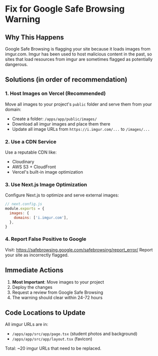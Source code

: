 # Fix for Google Safe Browsing Warning

## Why This Happens
Google Safe Browsing is flagging your site because it loads images from imgur.com. Imgur has been used to host malicious content in the past, so sites that load resources from imgur are sometimes flagged as potentially dangerous.

## Solutions (in order of recommendation)

### 1. Host Images on Vercel (Recommended)
Move all images to your project's `public` folder and serve them from your domain:
- Create a folder: `/apps/app/public/images/`
- Download all imgur images and place them there
- Update all image URLs from `https://i.imgur.com/...` to `/images/...`

### 2. Use a CDN Service
Use a reputable CDN like:
- Cloudinary
- AWS S3 + CloudFront
- Vercel's built-in image optimization

### 3. Use Next.js Image Optimization
Configure Next.js to optimize and serve external images:
```javascript
// next.config.js
module.exports = {
  images: {
    domains: ['i.imgur.com'],
  },
}
```

### 4. Report False Positive to Google
Visit: https://safebrowsing.google.com/safebrowsing/report_error/
Report your site as incorrectly flagged.

## Immediate Actions
1. **Most Important**: Move images to your project
2. Deploy the changes
3. Request a review from Google Safe Browsing
4. The warning should clear within 24-72 hours

## Code Locations to Update
All imgur URLs are in:
- `/apps/app/src/app/page.tsx` (student photos and background)
- `/apps/app/src/app/layout.tsx` (favicon)

Total: ~20 imgur URLs that need to be replaced.